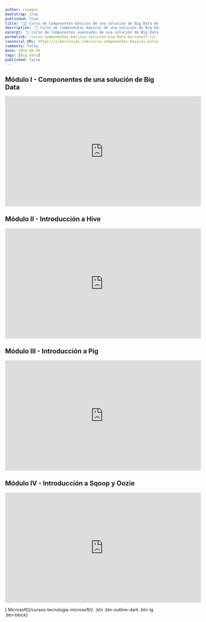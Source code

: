 ```yaml
---
author: rosepac
bootstrap: true
published: true
title: "👨‍🏫 Curso de Componentes básicos de una solución de Big Data de Microsoft TV"
description: "📂 Curso de Componentes básicos de una solución de Big Data de Microsoft TV"
excerpt: "📂 Curso de Componentes avanzados de una solución de Big Data de Microsoft TV"
permalink: /curso-componentes-basicos-solucion-big-data-microsoft-tv/
canonical_URL: https://ciberninjas.com/curso-componentes-basicos-solucion-big-data-microsoft-tv/
comments: false
date: 2019-09-26
tags: [Big Data]
published: false
---
```


## Módulo I - Componentes de una solución de Big Data

<iframe src="https://channel9.msdn.com/Series/Componentes-bsicos-de-una-solucin-de-Big-Data/Mdulo-I-Componentes-de-una-solucin-de-Big-Data/player?format=html5" width="640" height="360" allowfullscreen="" frameborder="0" title="Módulo I - Componentes de una solución de Big Data - Microsoft Channel 9 Video"></iframe>

## Módulo II - Introducción a Hive

<iframe src="https://channel9.msdn.com/Series/Componentes-bsicos-de-una-solucin-de-Big-Data/Mdulo-II-Introduccin-a-Hive/player?format=html5" width="640" height="360" allowfullscreen="" frameborder="0" title="Módulo II - Introducción a Hive - Microsoft Channel 9 Video"></iframe>

## Módulo III - Introducción a Pig

<iframe src="https://channel9.msdn.com/Series/Componentes-bsicos-de-una-solucin-de-Big-Data/Mdulo-III-Introduccin-a-Pig/player?format=html5" width="640" height="360" allowfullscreen="" frameborder="0" title="Módulo III - Introducción a Pig - Microsoft Channel 9 Video"></iframe>

## Módulo IV - Introducción a Sqoop y Oozie

<iframe src="https://channel9.msdn.com/Series/Componentes-bsicos-de-una-solucin-de-Big-Data/Mdulo-IV-Introduccin-a-Sqoop-y-Oozie/player?format=html5" width="640" height="360" allowfullscreen="" frameborder="0" title="Módulo IV - Introducción a Sqoop y Oozie - Microsoft Channel 9 Video"></iframe>

[<i class="fab fa-windows"></i> Microsoft](/cursos-tecnologia-microsoft/{: .btn .btn-outline-dark .btn-lg .btn-block}
